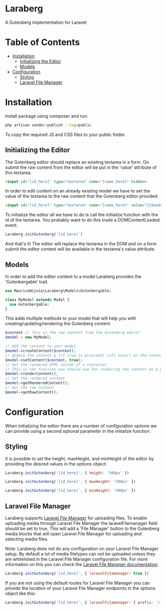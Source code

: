 # Laraberg <!-- omit in toc -->
A Gutenberg implementation for Laravel

# Table of Contents <!-- omit in toc -->
- [Installation](#installation)
  - [Initializing the Editor](#initializing-the-editor)
  - [Models](#models)
- [Configuration](#configuration)
  - [Styling](#styling)
  - [Laravel File Manager](#laravel-file-manager)

# Installation

Install package using composer and run:

```bash
php artisan vendor:publish --tag=public
```
To copy the required JS and CSS files to your public folder.

## Initializing the Editor

The Gutenberg editor should replace an existing textarea in a form. On submit the raw content from the editor will be put in the 'value' attribute of this textarea.

```html
<input id="[id_here]" type="textarea" name="[name_here]" hidden>
```

In order to edit content on an already existing model we have to set the value of the textarea to the raw content that the Gutenberg editor provided.

```html
<input id="[id_here]" type="textarea" name="[name_here]" value="{{$model->getRawContent()}}" hidden>
```

To initialize the editor all we have to do is call the initialize function with the id of the textarea. You probably want to do this insde a DOMContentLoaded event.

```js
Laraberg.initGutenberg('[id_here]')
```

And that's it! The editor will replace the textarea in the DOM and on a form submit the editor content will be available in the textarea's value attribute.

## Models

In order to add the editor content to a model Laraberg provides the 'Gutenbergable' trait.

```php
use MauriceWijnia\Laraberg\Models\Gutenbergable;

class MyModel extends Model {
  use Gutenbergable;
}
```

This adds multiple methods to your model that will help you with creating/updating/rendering the Gutenberg content.

```php
$content // This is the raw content from the Gutenberg editor
$model = new MyModel;

// Add the content to your model
$model->createContent($content); 
// Update the content & (if true is provided) call save() on the content object
$model->setContent($content, true);
// Get the rendered HTML inside of a container
// This is the function you should use for rendering the content on a page
$model->renderContent();
// Get the rendered content
$model->getRenderedContent();
// Get the raw content
$model->getRawContent();
```

# Configuration

When initializing the editor there are a number of configuration options we can provide using a second optional parameter in the initialize function.

## Styling

It is possible to set the height, maxHeight, and minHeight of the editor by providing the desired values in the options object:

```js
Laraberg.initGutenberg('[id_here]', { height: '500px' })
```

```js
Laraberg.initGutenberg('[id_here]', { maxHeight: '500px' })
```

```js
Laraberg.initGutenberg('[id_here]', { minHeight: '500px' })
```

## Laravel File Manager

Laraberg supports [Laravel File Manager](https://unisharp.github.io/laravel-filemanager/) for uploading files. To enable uploading media through Laravel File Manager the laravelFilemanager field should be set to true. This will add a 'File Manager' button to the Gutenberg media blocks that will open Laravel File Manager for uploading and selecting media files.

Note: Laraberg does not do any configuration on your Laravel File Manager setup. By default a lot of media filetypes can not be uploaded unless they are whitelisted in the Laravel File Manager configuration file. For more information on this you can check the [Laravel File Manager documentation](https://unisharp.github.io/laravel-filemanager/config).

```js
Laraberg.initGutenberg('[id_here]', { laravelFilemanager: true })
```

If you are not using the default routes for Laravel File Manager you can provide the location of your Laravel File Manager endpoints in the options object like this:

```js
Laraberg.initGutenberg('[id_here]', { laravelFilemanager: { prefix: '/[lfm_prefix_here]' } })
```